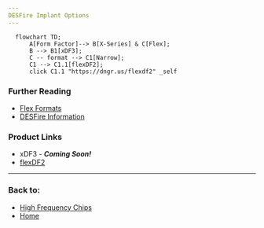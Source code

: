 ```yaml
---
DESFire Implant Options
---
```


```mermaid
  flowchart TD;
      A[Form Factor]--> B[X-Series] & C[Flex];
      B --> B1[xDF3];
      C -- format --> C1[Narrow];
      C1 --> C1.1[flexDF2];
      click C1.1 "https://dngr.us/flexdf2" _self

```

### Further Reading
- [Flex Formats](FLEX_FORMATS.md)
- [DESFire Information](DESFIRE_INFORMATION.md)

### Product Links
- xDF3 - ***Coming Soon!***
- [flexDF2](https://dngr.us/flexdf2)

---
### Back to:
- [High Frequency Chips](HIGH_FREQUENCY_CHIPS.md)
- [Home](../README.md)
